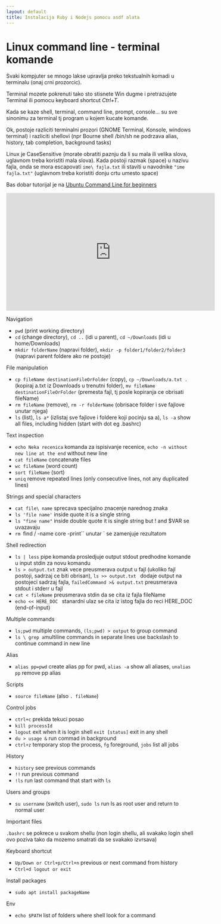 ```yaml
---
layout: default
title: Instalacija Ruby i Nodejs pomocu asdf alata
---
```

# Linux command line - terminal komande

Svaki kompjuter se mnogo lakse upravlja preko tekstualnih komadi u terminalu (onaj crni prozorcic).

Terminal mozete pokrenuti tako sto stisnete Win dugme i pretrazujete Terminal ili pomocu keyboard shortcut *Ctrl+T*.

Kada se kaze shell, terminal, command line, prompt, console... su sve sinonimu za terminal tj program u kojem kucate komande.

Ok, postoje razliciti terminalni prozori (GNOME Terminal, Konsole, windows terminal) i razliciti shellovi (npr Bourne shell /bin/sh ne podrzava alias, history, tab completion, background tasks)

Linux je CaseSensitive (morate obratiti paznju da li su mala ili velika slova, uglavnom treba koristiti mala slova). Kada postoji razmak (space) u nazivu fajla, onda se mora escapovati `ime\ fajla.txt` ili staviti u navodnike `"ime fajla.txt"` (uglavnom treba koristiti donju crtu umesto space)


Bas dobar tutorijal je na [Ubuntu Command Line for beginners](https://ubuntu.com/tutorials/command-line-for-beginners#1-overview)

<iframe width="560" height="315" src="https://www.youtube.com/embed/YcJtGXmy1-A?si=9c1sLo1Z-mK1U-Xx" title="YouTube video player" frameborder="0" allow="accelerometer; autoplay; clipboard-write; encrypted-media; gyroscope; picture-in-picture; web-share" referrerpolicy="strict-origin-when-cross-origin" allowfullscreen></iframe>

Navigation

* `pwd` (print working directory)
* `cd` (change directory), `cd ..` (idi u parent), `cd ~/Downloads` (idi u home/Downloads)
* `mkdir folderName` (napravi folder), `mkdir -p folder1/folder2/folder3` (napravi parent foldere ako ne postoje)


File manipulation

* `cp fileName destinationFileOrFolder` (copy), `cp ~/Downloads/a.txt .` (kopiraj a.txt iz Downloads u trenutni folder), `mv fileName destinationFileOrFolder` (premesta fajl, tj posle kopiranja ce obrisati fileName)
* `rm fileName` (remove), `rm -r folderName` (obrisace folder i sve fajlove unutar njega)
* `ls` (list), `ls a*` (izlistaj sve fajlove i foldere koji pocinju sa a), `ls -a` show all files, including hidden (start with dot eg .bashrc)

Text inspection

* `echo Neka recenica` komanda za ispisivanje recenice, `echo -n without new line at the end` without new line
* `cat fileName` concatenate files
* `wc fileName` (word count)
* `sort fileName` (sort)
* `uniq` remove repeated lines (only consecutive lines, not any duplicated lines)


Strings and special characters

* `cat file\ name` sprecava specijalno znacenje narednog znaka
* `ls 'file name'` inside quote it is a single string
* `ls "fine name"` inside double quote it is single string but ! and $VAR se uvazavaju
* `rm `find / -name core -print`` unutar ` se zamenjuje rezultatom


Shell redirection

* `ls | less` pipe komanda prosledjuje output stdout predhodne komande u input stdin za novu komandu
* `ls > output.txt` znak vece preusmerava output u fajl (ukoliko fajl postoji, sadrzaj ce biti obrisan), `ls >> output.txt ` dodaje output na postojeci sadrzaj fajla, `failedCommand >& output.txt` preusmerava stdout i stderr u fajl
* `cat < fileName` preusmerava stdin da se cita iz fajla fileName
* `echo << HERE_DOC ` stanardni ulaz se cita iz istog fajla do reci HERE_DOC (end-of-input)

Multiple commands

* `ls;pwd` multiple commands, `(ls;pwd) > output` to group command
* `ls \ grep a`multiline commands in separate lines use backslash to continue command in new line

Alias

* `alias pp=pwd` create alias pp for pwd, `alias -a` show all aliases, `unalias pp` remove pp alias

Scripts

* `source fileName` (also `. fileName`) 

Control jobs

* `ctrl+c` prekida tekuci posao
* `kill processId`
* `logout` exit when it is login shell `exit [status]` exit in any shell
* `du > usage &` run commad in background
* `ctrl+z` temporary stop the process, `fg` foreground, `jobs` list all jobs

History

* `history` see previous commands
* `!!` run previous command
* `!ls` run last command that start with `ls`

Users and groups

* `su username` (switch user), `sudo ls` run ls as root user and return to normal user


Important files

`.bashrc` se pokrece u svakom shellu (non login shellu, ali svakako login shell ovo poziva tako da mozemo smatrati da se svakako izvrsava)


Keyboard shortcut

* `Up/Down or Ctrl+p/Ctrl+n` previous or next command from history
* `Ctrl+d logout or exit`

Install packages

* `sudo apt install packageName`

Env

* `echo $PATH` list of folders where shell look for a command



